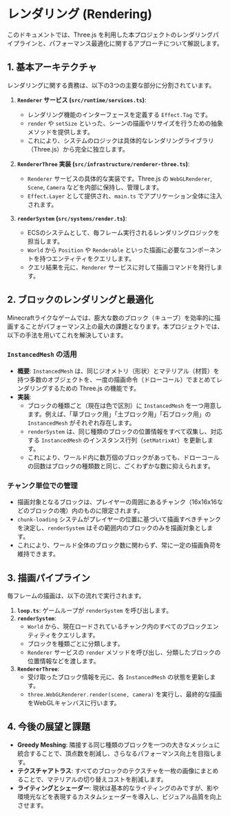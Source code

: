 # レンダリング (Rendering)

このドキュメントでは、Three.js を利用した本プロジェクトのレンダリングパイプラインと、パフォーマンス最適化に関するアプローチについて解説します。

## 1. 基本アーキテクチャ

レンダリングに関する責務は、以下の3つの主要な部分に分割されています。

1.  **`Renderer` サービス (`src/runtime/services.ts`)**:
    -   レンダリング機能のインターフェースを定義する `Effect.Tag` です。
    -   `render` や `setSize` といった、シーンの描画やリサイズを行うための抽象メソッドを提供します。
    -   これにより、システムのロジックは具体的なレンダリングライブラリ（Three.js）から完全に独立します。

2.  **`RendererThree` 実装 (`src/infrastructure/renderer-three.ts`)**:
    -   `Renderer` サービスの具体的な実装です。Three.js の `WebGLRenderer`, `Scene`, `Camera` などを内部に保持し、管理します。
    -   `Effect.Layer` として提供され、`main.ts` でアプリケーション全体に注入されます。

3.  **`renderSystem` (`src/systems/render.ts`)**:
    -   ECSのシステムとして、毎フレーム実行されるレンダリングロジックを担当します。
    -   `World` から `Position` や `Renderable` といった描画に必要なコンポーネントを持つエンティティをクエリします。
    -   クエリ結果を元に、`Renderer` サービスに対して描画コマンドを発行します。

## 2. ブロックのレンダリングと最適化

Minecraftライクなゲームでは、膨大な数のブロック（キューブ）を効率的に描画することがパフォーマンス上の最大の課題となります。本プロジェクトでは、以下の手法を用いてこれを解決しています。

### `InstancedMesh` の活用

-   **概要**: `InstancedMesh` は、同じジオメトリ（形状）とマテリアル（材質）を持つ多数のオブジェクトを、一度の描画命令（ドローコール）でまとめてレンダリングするための Three.js の機能です。
-   **実装**:
    -   ブロックの種類ごと（現在は色で区別）に `InstancedMesh` を一つ用意します。例えば、「草ブロック用」「土ブロック用」「石ブロック用」の `InstancedMesh` がそれぞれ存在します。
    -   `renderSystem` は、同じ種類のブロックの位置情報をすべて収集し、対応する `InstancedMesh` のインスタンス行列（`setMatrixAt`）を更新します。
    -   これにより、ワールド内に数万個のブロックがあっても、ドローコールの回数はブロックの種類数と同じ、ごくわずかな数に抑えられます。

### チャンク単位での管理

-   描画対象となるブロックは、プレイヤーの周囲にあるチャンク（16x16x16などのブロックの塊）内のものに限定されます。
-   `chunk-loading` システムがプレイヤーの位置に基づいて描画すべきチャンクを決定し、`renderSystem` はその範囲内のブロックのみを描画対象とします。
-   これにより、ワールド全体のブロック数に関わらず、常に一定の描画負荷を維持できます。

## 3. 描画パイプライン

毎フレームの描画は、以下の流れで実行されます。

1.  **`loop.ts`**: ゲームループが `renderSystem` を呼び出します。
2.  **`renderSystem`**:
    -   `World` から、現在ロードされているチャンク内のすべてのブロックエンティティをクエリします。
    -   ブロックを種類ごとに分類します。
    -   `Renderer` サービスの `render` メソッドを呼び出し、分類したブロックの位置情報などを渡します。
3.  **`RendererThree`**:
    -   受け取ったブロック情報を元に、各 `InstancedMesh` の状態を更新します。
    -   `three.WebGLRenderer.render(scene, camera)` を実行し、最終的な描画をWebGLキャンバスに行います。

## 4. 今後の展望と課題

-   **Greedy Meshing**: 隣接する同じ種類のブロックを一つの大きなメッシュに統合することで、頂点数を削減し、さらなるパフォーマンス向上を目指します。
-   **テクスチャアトラス**: すべてのブロックのテクスチャを一枚の画像にまとめることで、マテリアルの切り替えコストを削減します。
-   **ライティングとシェーダー**: 現状は基本的なライティングのみですが、影や環境光などを表現するカスタムシェーダーを導入し、ビジュアル品質を向上させます。
